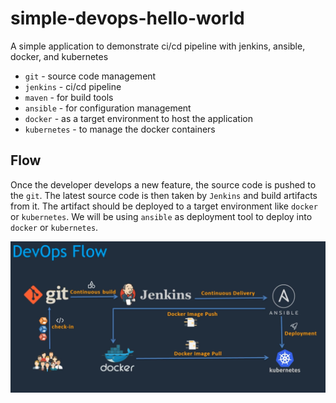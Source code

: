 # simple-devops-hello-world

A simple application to demonstrate ci/cd pipeline with jenkins, ansible, docker, and kubernetes

- `git` - source code management
- `jenkins` - ci/cd pipeline
- `maven` - for build tools
- `ansible` - for configuration management
- `docker` - as a target environment to host the application
- `kubernetes` - to manage the docker containers

## Flow

Once the developer develops a new feature, the source code is pushed to the `git`. The latest source code is then taken by `Jenkins` and build artifacts from it. The artifact should be deployed to a target environment like `docker` or `kubernetes`. We will be using `ansible` as deployment tool to deploy into `docker` or `kubernetes`.

<img src="./docs/1.png"/>
